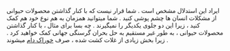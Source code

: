 ایراد این استدلال مشخص است . شما قرار نیست که با کنار گذاشتن محصولات حیوانی از مشکلات انسان ها چشم پوشی کنید . شما میتوانید همزمان به هم نوع خود هم کمک کنید ، زیرا این دو جلوی یکدیگر را نمیگیرند .
چه بسا برای مثال ، با کنار گذاشتن محصولات حیوانی ، به طور غیر مستقیم به حل بحران گرسنگی جهانی کمک خواهید کرد . زیرا بخش زیادی از غلات کشت شده ، صرف [خوراک دام] میشوند .

[خوراک دام]: https://bitesizevegan.org/can-veganism-solve-world-hunger
